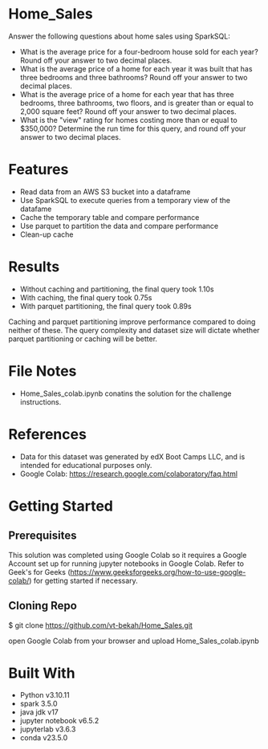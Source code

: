 # Home_Sales
Answer the following questions about home sales using SparkSQL:
* What is the average price for a four-bedroom house sold for each year? Round off your answer to two decimal places.
* What is the average price of a home for each year it was built that has three bedrooms and three bathrooms? Round off your answer to two decimal places.
* What is the average price of a home for each year that has three bedrooms, three bathrooms, two floors, and is greater than or equal to 2,000 square feet? Round off your answer to two decimal places.
* What is the "view" rating for homes costing more than or equal to $350,000? Determine the run time for this query, and round off your answer to two decimal places.

# Features
* Read data from an AWS S3 bucket into a dataframe
* Use SparkSQL to execute queries from a temporary view of the datafame
* Cache the temporary table and compare performance
* Use parquet to partition the data and compare performance
* Clean-up cache

# Results

* Without caching and partitioning, the final query took 1.10s
* With caching, the final query took 0.75s
* With parquet partitioning, the final query took 0.89s

Caching and parquet partitioning improve performance compared to doing neither of these. The query complexity and dataset size will dictate whether parquet partitioning or caching will be better.


# File Notes
* Home_Sales_colab.ipynb conatins the solution for the challenge instructions.
    

# References
* Data for this dataset was generated by edX Boot Camps LLC, and is intended for educational purposes only.
* Google Colab: https://research.google.com/colaboratory/faq.html
 

# Getting Started

## Prerequisites
This solution was completed using Google Colab so it requires a Google Account set up for running jupyter notebooks in Google Colab. Refer to Geek's for Geeks (https://www.geeksforgeeks.org/how-to-use-google-colab/) for getting started if necessary.

## Cloning Repo
$ git clone https://github.com/vt-bekah/Home_Sales.git

open Google Colab from your browser and upload Home_Sales_colab.ipynb

# Built With
* Python v3.10.11
* spark 3.5.0
* java jdk v17
* jupyter notebook v6.5.2
* jupyterlab v3.6.3
* conda v23.5.0




